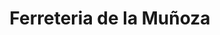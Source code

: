 ---
title: "Ferreteria de la Muñoza"
url: /mollet-del-valles/ferreteria-de-la-munoza/
shop: Eisenwaren
---